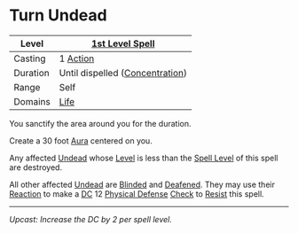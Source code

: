 # Turn Undead

| Level    | [1st Level Spell](1st%20Level%20Spells.md)                            |
| -------- | --------------------------------------------------------------------- |
| Casting  | 1 [Action](../../../../Game%20Procedures/Core%20Procedures/Action.md) |
| Duration | Until dispelled ([Concentration](../../Concentration.md))             |
| Range    | Self                                                                  |
| Domains  | [Life](../../Spell%20Domains/Life.md)                                 |

You sanctify the area around you for the duration.

Create a 30 foot [Aura](../../Areas%20of%20Effect/Aura.md) centered on you.

Any affected [Undead](../../../../Resources%20for%20GMs/Creatures/Creature%20Types/Undead.md) whose [Level](../../../../Player%20Characters/Derived%20Statistics/Level.md) is less than the [Spell Level](../../Spell%20Level.md) of this spell are destroyed.

All other affected [Undead](../../../../Resources%20for%20GMs/Creatures/Creature%20Types/Undead.md) are [Blinded](../../../../Game%20Procedures/Conditions/Blinded.md) and [Deafened](../../../../Game%20Procedures/Conditions/Deafened.md). They may use their [Reaction](../../../../Game%20Procedures/Combat/Reaction.md) to make a [DC](../../../../Game%20Procedures/Core%20Procedures/DC.md) 12 [Physical Defense](../../../../Player%20Characters/Derived%20Statistics/Physical%20Defense.md) [Check](../../../../Game%20Procedures/Core%20Procedures/Check.md) to [Resist](../../Resist.md) this spell.

---
*Upcast: Increase the DC by 2 per spell level.*
